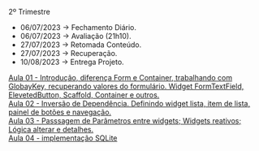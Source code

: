 2º Trimestre
- 06/07/2023 → Fechamento Diário. 
- 06/07/2023 → Avaliação (21h10).
- 27/07/2023 → Retomada Conteúdo.
- 27/07/2023 → Recuperação.
- 10/08/2023 → Entrega Projeto.

[Aula 01 - Introdução, diferença Form e Container, trabalhando com GlobayKey, recuperando valores do formulário. Widget FormTextField, ElevetedButton, Scaffold, Container e outros.](https://github.com/heliokamakawa/-engenharia-de-software-2023-DDM/tree/main/2%C2%BA%20trimestre/01%20aula)<br>
[Aula 02 - Inversão de Dependência. Definindo widget lista, item de lista, painel de botões e navegação.](https://github.com/heliokamakawa/-engenharia-de-software-2023-DDM/tree/main/2%C2%BA%20trimestre/02%20aula)<br>
[Aula 03 - Passsagem de Parâmetros entre widgets; Widgets reativos; Lógica alterar e detalhes.](https://github.com/heliokamakawa/-engenharia-de-software-2023-DDM/tree/main/2%C2%BA%20trimestre/03%20aula)<br>
[Aula 04 - implementação SQLite](https://github.com/heliokamakawa/-engenharia-de-software-2023-DDM/tree/main/2%C2%BA%20trimestre/04%20aula)<br>
